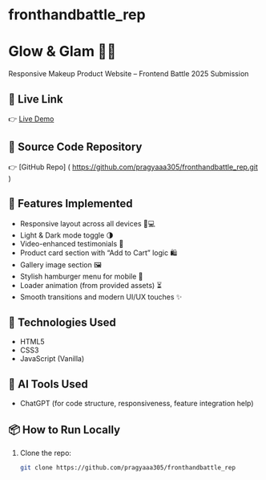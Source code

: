 # fronthandbattle_rep
# Glow & Glam 💄✨  
Responsive Makeup Product Website – Frontend Battle 2025 Submission

## 🔗 Live Link
👉 [Live Demo](https://your-live-site.netlify.app) 
## 📁 Source Code Repository
👉 [GitHub Repo] ( https://github.com/pragyaaa305/fronthandbattle_rep.git )

## 🧩 Features Implemented
- Responsive layout across all devices 📱💻
- Light & Dark mode toggle 🌗
- Video-enhanced testimonials 🎥
- Product card section with “Add to Cart” logic 🛍️
- Gallery image section 🖼️
- Stylish hamburger menu for mobile 🍔
- Loader animation (from provided assets) ⏳
- Smooth transitions and modern UI/UX touches ✨

## 🚀 Technologies Used
- HTML5
- CSS3
- JavaScript (Vanilla)

## 🤖 AI Tools Used
- ChatGPT (for code structure, responsiveness, feature integration help)

## 📦 How to Run Locally
1. Clone the repo:
   ```bash
   git clone https://github.com/pragyaaa305/fronthandbattle_rep
